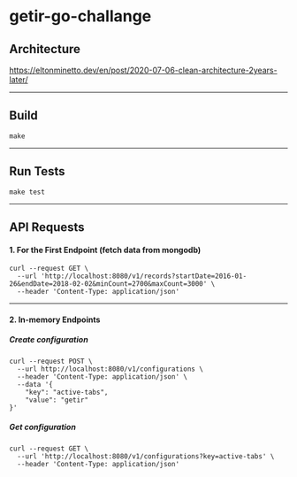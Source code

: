# getir-go-challange


## Architecture

https://eltonminetto.dev/en/post/2020-07-06-clean-architecture-2years-later/

---
## Build

`make`

---
## Run Tests

`make test`

---


## API Requests

#### 1. For the First Endpoint (fetch data from mongodb)
```
curl --request GET \
  --url 'http://localhost:8080/v1/records?startDate=2016-01-26&endDate=2018-02-02&minCount=2700&maxCount=3000' \
  --header 'Content-Type: application/json'
```
---
#### 2. In-memory Endpoints

##### Create configuration
```
curl --request POST \
  --url http://localhost:8080/v1/configurations \
  --header 'Content-Type: application/json' \
  --data '{
	"key": "active-tabs",
	"value": "getir"
}'
```
##### Get configuration

```
curl --request GET \
  --url 'http://localhost:8080/v1/configurations?key=active-tabs' \
  --header 'Content-Type: application/json'
```


